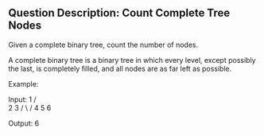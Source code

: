 ## Question Description: Count Complete Tree Nodes

Given a complete binary tree, count the number of nodes.

A complete binary tree is a binary tree in which every level, except possibly the last, is completely filled, and all nodes are as far left as possible.

Example:

Input: 
    1
   / \
  2   3
 / \  /
4  5 6

Output: 6